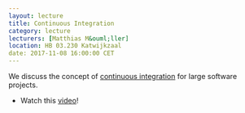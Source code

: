 ```yaml
---
layout: lecture
title: Continuous Integration
category: lecture
lecturers: [Matthias M&ouml;ller]
location: HB 03.230 Katwijkzaal 
date: 2017-11-08 16:00:00 CET
---
```


We discuss the concept of [continuous integration] for large software projects.

* Watch this [video](https://www.youtube.com/watch?v=16FI1-d2P4E)!

[continuous integration]: https://en.wikipedia.org/wiki/Continuous_integration
[Matthias M&ouml;ller]: http://ta.twi.tudelft.nl/nw/users/matthias/
